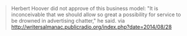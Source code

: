 > Herbert Hoover did not approve of this business model: "It is inconceivable that we should allow so great a possibility for service to be drowned in advertising chatter," he said.
via http://writersalmanac.publicradio.org/index.php?date=2014/08/28
